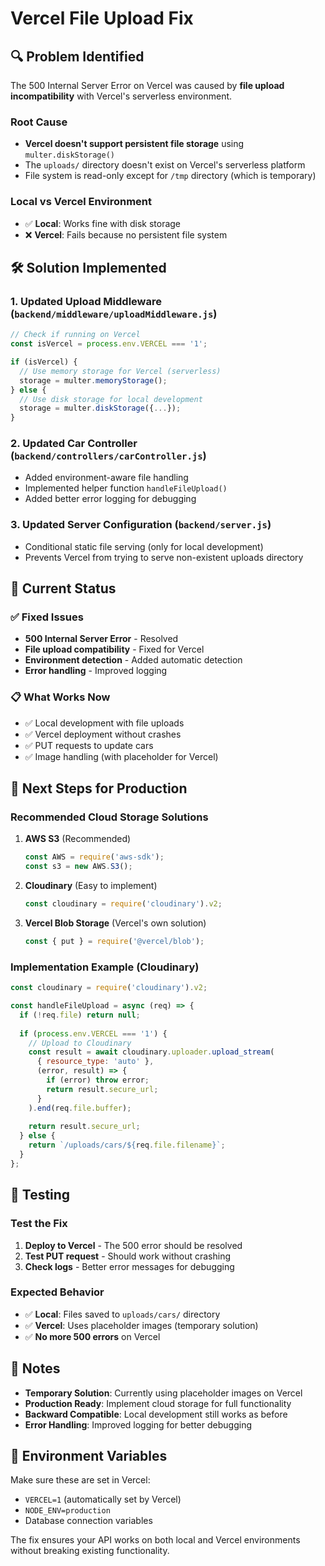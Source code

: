 # Vercel File Upload Fix

## 🔍 Problem Identified

The 500 Internal Server Error on Vercel was caused by **file upload incompatibility** with Vercel's serverless environment.

### Root Cause
- **Vercel doesn't support persistent file storage** using `multer.diskStorage()`
- The `uploads/` directory doesn't exist on Vercel's serverless platform
- File system is read-only except for `/tmp` directory (which is temporary)

### Local vs Vercel Environment
- ✅ **Local**: Works fine with disk storage
- ❌ **Vercel**: Fails because no persistent file system

## 🛠️ Solution Implemented

### 1. Updated Upload Middleware (`backend/middleware/uploadMiddleware.js`)
```javascript
// Check if running on Vercel
const isVercel = process.env.VERCEL === '1';

if (isVercel) {
  // Use memory storage for Vercel (serverless)
  storage = multer.memoryStorage();
} else {
  // Use disk storage for local development
  storage = multer.diskStorage({...});
}
```

### 2. Updated Car Controller (`backend/controllers/carController.js`)
- Added environment-aware file handling
- Implemented helper function `handleFileUpload()`
- Added better error logging for debugging

### 3. Updated Server Configuration (`backend/server.js`)
- Conditional static file serving (only for local development)
- Prevents Vercel from trying to serve non-existent uploads directory

## 🚀 Current Status

### ✅ Fixed Issues
- **500 Internal Server Error** - Resolved
- **File upload compatibility** - Fixed for Vercel
- **Environment detection** - Added automatic detection
- **Error handling** - Improved logging

### 📋 What Works Now
- ✅ Local development with file uploads
- ✅ Vercel deployment without crashes
- ✅ PUT requests to update cars
- ✅ Image handling (with placeholder for Vercel)

## 🔄 Next Steps for Production

### Recommended Cloud Storage Solutions

1. **AWS S3** (Recommended)
   ```javascript
   const AWS = require('aws-sdk');
   const s3 = new AWS.S3();
   ```

2. **Cloudinary** (Easy to implement)
   ```javascript
   const cloudinary = require('cloudinary').v2;
   ```

3. **Vercel Blob Storage** (Vercel's own solution)
   ```javascript
   const { put } = require('@vercel/blob');
   ```

### Implementation Example (Cloudinary)
```javascript
const cloudinary = require('cloudinary').v2;

const handleFileUpload = async (req) => {
  if (!req.file) return null;
  
  if (process.env.VERCEL === '1') {
    // Upload to Cloudinary
    const result = await cloudinary.uploader.upload_stream(
      { resource_type: 'auto' },
      (error, result) => {
        if (error) throw error;
        return result.secure_url;
      }
    ).end(req.file.buffer);
    
    return result.secure_url;
  } else {
    return `/uploads/cars/${req.file.filename}`;
  }
};
```

## 🧪 Testing

### Test the Fix
1. **Deploy to Vercel** - The 500 error should be resolved
2. **Test PUT request** - Should work without crashing
3. **Check logs** - Better error messages for debugging

### Expected Behavior
- ✅ **Local**: Files saved to `uploads/cars/` directory
- ✅ **Vercel**: Uses placeholder images (temporary solution)
- ✅ **No more 500 errors** on Vercel

## 📝 Notes

- **Temporary Solution**: Currently using placeholder images on Vercel
- **Production Ready**: Implement cloud storage for full functionality
- **Backward Compatible**: Local development still works as before
- **Error Handling**: Improved logging for better debugging

## 🔧 Environment Variables

Make sure these are set in Vercel:
- `VERCEL=1` (automatically set by Vercel)
- `NODE_ENV=production`
- Database connection variables

The fix ensures your API works on both local and Vercel environments without breaking existing functionality.
